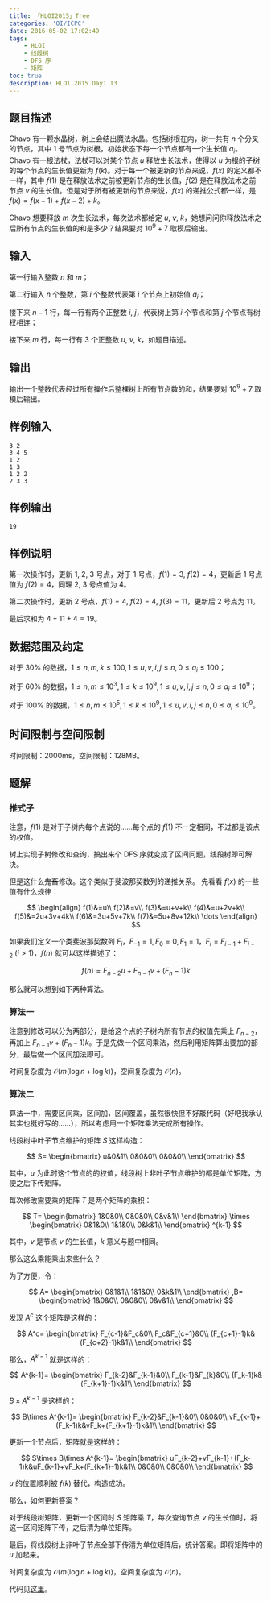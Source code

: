 ```yaml
---
title: 「HLOI2015」Tree
categories: 'OI/ICPC'
date: 2016-05-02 17:02:49
tags:
	- HLOI
	- 线段树
	- DFS 序
	- 矩阵
toc: true
description: HLOI 2015 Day1 T3
---
```


## 题目描述
Chavo 有一颗水晶树，树上会结出魔法水晶。包括树根在内，树一共有 $n$ 个分叉的节点，其中 $1$ 号节点为树根，初始状态下每一个节点都有一个生长值 $a_i$。Chavo 有一根法杖，法杖可以对某个节点 $u$ 释放生长法术，使得以 $u$ 为根的子树的每个节点的生长值更新为 $f(k)$。对于每一个被更新的节点来说，$f(x)$ 的定义都不一样，其中 $f(1)$ 是在释放法术之前被更新节点的生长值，$f(2)$ 是在释放法术之前节点 $v$ 的生长值。但是对于所有被更新的节点来说，$f(x)$ 的递推公式都一样，是 $f(x)=f(x-1)+f(x-2)+k$。

Chavo 想要释放 $m$ 次生长法术，每次法术都给定 $u,\ v,\ k$，她想问问你释放法术之后所有节点的生长值的和是多少？结果要对 $10^9+7$ 取模后输出。

## 输入
第一行输入整数 $n$ 和 $m$；

第二行输入 $n$ 个整数，第 $i$ 个整数代表第 $i$ 个节点上初始值 $a_i$；

接下来 $n-1$ 行，每一行有两个正整数 $i,\ j$，代表树上第 $i$ 个节点和第 $j$ 个节点有树杈相连；

接下来 $m$ 行，每一行有 $3$ 个正整数 $u,\ v,\ k$，如题目描述。

## 输出
输出一个整数代表经过所有操作后整棵树上所有节点数的和，结果要对 $10^9+7$ 取模后输出。

## 样例输入
```plain
3 2
3 4 5
1 2
1 3
1 2 2
2 3 3
```
## 样例输出
```plain
19
```
## 样例说明
第一次操作时，更新 $1,\ 2,\ 3$ 号点，对于 $1$ 号点，$f(1)=3,\ f(2)=4$，更新后 $1$ 号点值为 $f(2)=4$，同理 $2,\ 3$ 号点值为 $4$。

第二次操作时，更新 $2$ 号点，$f(1)=4,\ f(2)=4,\ f(3)=11$，更新后 $2$ 号点为 $11$。

最后求和为 $4+11+4=19$。

## 数据范围及约定
对于 $30\%$ 的数据，$1\le n,m,k\le 100,1\le u,v,i,j\le n,0\le a_i\le 100$；

对于 $60\%$ 的数据，$1\le n,m\le 10^3,1\le k\le 10^9,1\le u,v,i,j\le n,0\le a_i\le 10^9$；

对于 $100\%$ 的数据，$1\le n,m\le 10^5,1\le k\le 10^9,1\le u,v,i,j\le n,0\le a_i\le 10^9$。

## 时间限制与空间限制

时间限制：$2000\text{ms}$，空间限制：$128\text{MB}$。

## 题解

### 推式子

注意，$f(1)$ 是对于子树内每个点说的……每个点的 $f(1)$ 不一定相同，不过都是该点的权值。

树上实现子树修改和查询，搞出来个 DFS 序就变成了区间问题，线段树即可解决。

但是这什么~~鬼畜~~修改。这个类似于斐波那契数列的递推关系。
先看看 $f(x)$ 的一些值有什么规律：

$$
\begin{align}
f(1)&=u\\
f(2)&=v\\
f(3)&=u+v+k\\
f(4)&=u+2v+k\\
f(5)&=2u+3v+4k\\
f(6)&=3u+5v+7k\\
f(7)&=5u+8v+12k\\
\dots
\end{align}
$$

如果我们定义一个类斐波那契数列 $F_i$，$F_{-1}=1,F_0=0,F_1=1$，$F_i=F_{i-1}+F_{i-2}\ (i>1)$，$f(n)$ 就可以这样描述了：

$$
f(n)=F_{n-2}u+F_{n-1}v+(F_n-1)k
$$

那么就可以想到如下两种算法。

### 算法一
注意到修改可以分为两部分，是给这个点的子树内所有节点的权值先乘上 $F_{n-2}$，再加上 $F_{n-1}v+(F_n-1)k$。于是先做一个区间乘法，然后利用矩阵算出要加的部分，最后做一个区间加法即可。

时间复杂度为 $\mathcal{O}(m(\log n+\log k))$，空间复杂度为 $\mathcal{O}(n)$。

### 算法二
算法一中，需要区间乘，区间加，区间覆盖，虽然很快但不好敲代码（好吧我承认其实也挺好写的……），所以考虑用一个矩阵乘法完成所有操作。

线段树中叶子节点维护的矩阵 $S$ 这样构造：

$$
S=
\begin{bmatrix}
u&0&1\\
0&0&0\\
0&0&0\\
\end{bmatrix}
$$

其中，$u$ 为此时这个节点的的权值，线段树上非叶子节点维护的都是单位矩阵，方便之后下传矩阵。

每次修改需要乘的矩阵 $T$ 是两个矩阵的乘积：

$$
T=
\begin{bmatrix}
1&0&0\\
0&0&0\\
0&v&1\\
\end{bmatrix}
\times
\begin{bmatrix}
0&1&0\\
1&1&0\\
0&k&1\\
\end{bmatrix}
^{k-1}
$$

其中，$v$ 是节点 $v$ 的生长值，$k$ 意义与题中相同。

那么这么乘能乘出来些什么？

为了方便，令：

$$
A=
\begin{bmatrix}
0&1&1\\
1&1&0\\
0&k&1\\
\end{bmatrix}
,B=
\begin{bmatrix}
1&0&0\\
0&0&0\\
0&v&1\\
\end{bmatrix}
$$

发现 $A^c$ 这个矩阵是这样的：

$$
A^c=
\begin{bmatrix}
F_{c-1}&F_c&0\\
F_c&F_{c+1}&0\\
(F_{c+1}-1)k&(F_{c+2}-1)k&1\\
\end{bmatrix}
$$

那么，$A^{k-1}$ 就是这样的：

$$
A^{k-1}=
\begin{bmatrix}
F_{k-2}&F_{k-1}&0\\
F_{k-1}&F_{k}&0\\
(F_k-1)k&(F_{k+1}-1)k&1\\
\end{bmatrix}
$$

$B\times A^{k-1}$ 是这样的：

$$
B\times A^{k-1}=
\begin{bmatrix}
F_{k-2}&F_{k-1}&0\\
0&0&0\\
vF_{k-1}+(F_k-1)k&vF_k+(F_{k+1}-1)k&1\\
\end{bmatrix}
$$

更新一个节点后，矩阵就是这样的：

$$
S\times B\times A^{k-1}=
\begin{bmatrix}
uF_{k-2}+vF_{k-1}+(F_k-1)k&uF_{k-1}+vF_k+(F_{k+1}-1)k&1\\
0&0&0\\
0&0&0\\
\end{bmatrix}
$$

$u$ 的位置顺利被 $f(k)$ 替代，构造成功。

那么，如何更新答案？

对于线段树矩阵，更新一个区间时 $S$ 矩阵乘 $T$，每次查询节点 $v$ 的生长值时，将这一区间矩阵下传，之后清为单位矩阵。

最后，将线段树上非叶子节点全部下传清为单位矩阵后，统计答案。即将矩阵中的 $u$ 加起来。

时间复杂度为 $\mathcal{O}(m(\log n+\log k))$，空间复杂度为 $\mathcal{O}(n)$。

代码见[这里](https://github.com/HeRaNO/OI-ICPC-Codes/blob/master/HSAHRBNUOJ/P20xx/P2075.cpp)。
